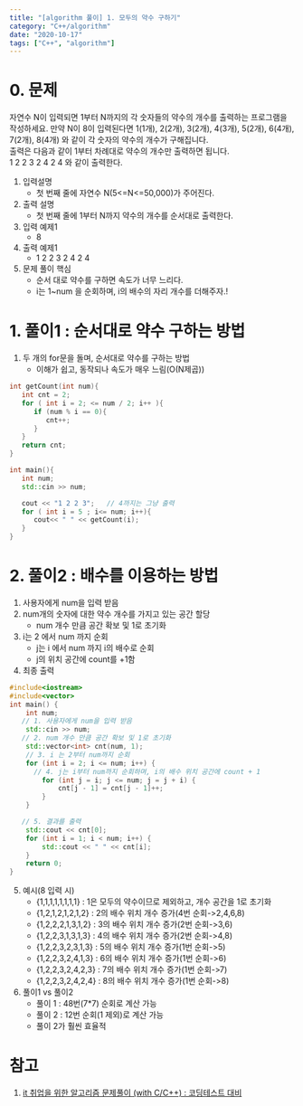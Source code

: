 ```yaml
---
title: "[algorithm 풀이] 1. 모두의 약수 구하기"
category: "C++/algorithm"
date: "2020-10-17"
tags: ["C++", "algorithm"]
---
```


# 0. 문제

자연수 N이 입력되면 1부터 N까지의 각 숫자들의 약수의 개수를 출력하는 프로그램을 작성하세요. 만약 N이 8이 입력된다면 1(1개), 2(2개), 3(2개), 4(3개), 5(2개), 6(4개), 7(2개), 8(4개) 와 같이 각 숫자의 약수의 개수가 구해집니다.  
출력은 다음과 같이 1부터 차례대로 약수의 개수만 출력하면 됩니다.  
1 2 2 3 2 4 2 4 와 같이 출력한다.

1. 입력설명
   - 첫 번째 줄에 자연수 N(5<=N<=50,000)가 주어진다.
2. 출력 설명
   - 첫 번째 줄에 1부터 N까지 약수의 개수를 순서대로 출력한다.
3. 입력 예제1
   - 8
4. 출력 예제1
   - 1 2 2 3 2 4 2 4
5. 문제 풀이 핵심
   - 순서 대로 약수를 구하면 속도가 너무 느리다.
   - i는 1~num 을 순회하며, i의 배수의 자리 개수를 더해주자.!

# 1. 풀이1 : 순서대로 약수 구하는 방법

1. 두 개의 for문을 돌며, 순서대로 약수를 구하는 방법
   - 이해가 쉽고, 동작되나 속도가 매우 느림(O(N제곱))

```cpp
int getCount(int num){
   int cnt = 2;
   for ( int i = 2; <= num / 2; i++ ){
      if (num % i == 0){
         cnt++;
      }
   }
   return cnt;
}

int main(){
   int num;
   std::cin >> num;

   cout << "1 2 2 3";   // 4까지는 그냥 출력
   for ( int i = 5 ; i<= num; i++){
      cout<< " " << getCount(i);
   }
}

```

# 2. 풀이2 : 배수를 이용하는 방법

1. 사용자에게 num을 입력 받음
2. num개의 숫자에 대한 약수 개수를 가지고 있는 공간 할당
   - num 개수 만큼 공간 확보 및 1로 초기화
3. i는 2 에서 num 까지 순회
   - j는 i 에서 num 까지 i의 배수로 순회
   - j의 위치 공간에 count를 +1함
4. 최종 출력

```cpp
#include<iostream>
#include<vector>
int main() {
	int num;
   // 1. 사용자에게 num을 입력 받음
	std::cin >> num;
   // 2. num 개수 만큼 공간 확보 및 1로 초기화
	std::vector<int> cnt(num, 1);
	// 3. i 는 2부터 num까지 순회
	for (int i = 2; i <= num; i++) {
      // 4. j는 i부터 num까지 순회하며, i의 배수 위치 공간에 count + 1
		for (int j = i; j <= num; j = j + i) {
			cnt[j - 1] = cnt[j - 1]++;
		}
	}

   // 5. 결과를 출력
	std::cout << cnt[0];
	for (int i = 1; i < num; i++) {
		std::cout << " " << cnt[i];
	}
	return 0;
}
```

5. 예시(8 입력 시)
   - {1,1,1,1,1,1,1,1} : 1은 모두의 약수이므로 제외하고, 개수 공간을 1로 초기화
   - {1,2,1,2,1,2,1,2} : 2의 배수 위치 개수 증가(4번 순회->2,4,6,8)
   - {1,2,2,2,1,3,1,2} : 3의 배수 위치 개수 증가(2번 순회->3,6)
   - {1,2,2,3,1,3,1,3} : 4의 배수 위치 개수 증가(2번 순회->4,8)
   - {1,2,2,3,2,3,1,3} : 5의 배수 위치 개수 증가(1번 순회->5)
   - {1,2,2,3,2,4,1,3} : 6의 배수 위치 개수 증가(1번 순회->6)
   - {1,2,2,3,2,4,2,3} : 7의 배수 위치 개수 증가(1번 순회->7)
   - {1,2,2,3,2,4,2,4} : 8의 배수 위치 개수 증가(1번 순회->8)
6. 풀이1 vs 풀이2
   - 풀이 1 : 48번(7\*7) 순회로 계산 가능
   - 풀이 2 : 12번 순회(1 제외)로 계산 가능
   - 풀이 2가 훨씬 효율적

# 참고

1. [it 취업을 위한 알고리즘 문제풀이 (with C/C++) : 코딩테스트 대비](https://www.inflearn.com/course/%EC%95%8C%EA%B3%A0%EB%A6%AC%EC%A6%98/)

